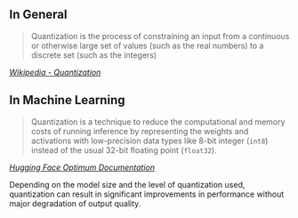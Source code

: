 ## In General

>Quantization is the process of constraining an input from a continuous or otherwise large set of values (such as the real numbers) to a discrete set (such as the integers)

[<cite>Wikipedia - Quantization</cite>](https://en.wikipedia.org/wiki/Quantization)

## In Machine Learning 

>Quantization is a technique to reduce the computational and memory costs of running inference by representing the weights and activations with low-precision data types like 8-bit integer (`int8`) instead of the usual 32-bit floating point (`float32`).

[<cite>Hugging Face Optimum Documentation</cite>](https://huggingface.co/docs/optimum/concept_guides/quantization)

Depending on the model size and the level of quantization used, quantization can result in significant improvements in performance without major degradation of output quality.